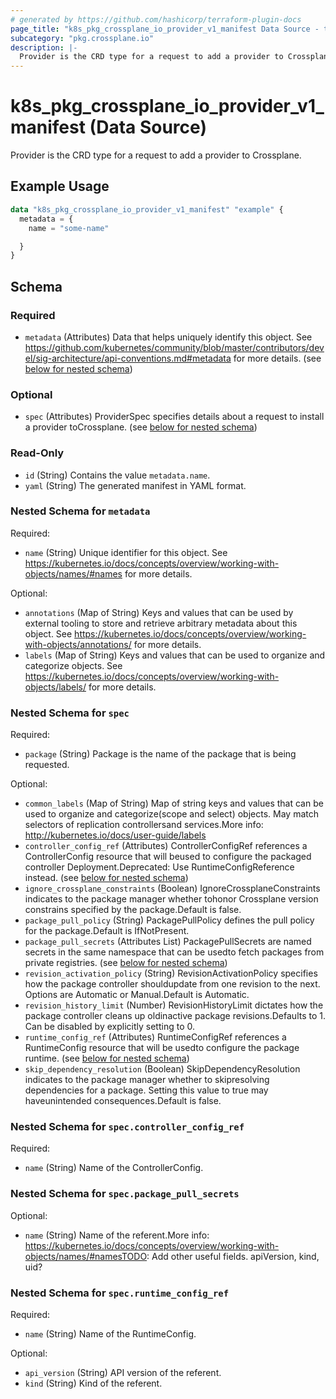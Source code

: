 ```yaml
---
# generated by https://github.com/hashicorp/terraform-plugin-docs
page_title: "k8s_pkg_crossplane_io_provider_v1_manifest Data Source - terraform-provider-k8s"
subcategory: "pkg.crossplane.io"
description: |-
  Provider is the CRD type for a request to add a provider to Crossplane.
---
```


# k8s_pkg_crossplane_io_provider_v1_manifest (Data Source)

Provider is the CRD type for a request to add a provider to Crossplane.

## Example Usage

```terraform
data "k8s_pkg_crossplane_io_provider_v1_manifest" "example" {
  metadata = {
    name = "some-name"

  }
}
```

<!-- schema generated by tfplugindocs -->
## Schema

### Required

- `metadata` (Attributes) Data that helps uniquely identify this object. See https://github.com/kubernetes/community/blob/master/contributors/devel/sig-architecture/api-conventions.md#metadata for more details. (see [below for nested schema](#nestedatt--metadata))

### Optional

- `spec` (Attributes) ProviderSpec specifies details about a request to install a provider toCrossplane. (see [below for nested schema](#nestedatt--spec))

### Read-Only

- `id` (String) Contains the value `metadata.name`.
- `yaml` (String) The generated manifest in YAML format.

<a id="nestedatt--metadata"></a>
### Nested Schema for `metadata`

Required:

- `name` (String) Unique identifier for this object. See https://kubernetes.io/docs/concepts/overview/working-with-objects/names/#names for more details.

Optional:

- `annotations` (Map of String) Keys and values that can be used by external tooling to store and retrieve arbitrary metadata about this object. See https://kubernetes.io/docs/concepts/overview/working-with-objects/annotations/ for more details.
- `labels` (Map of String) Keys and values that can be used to organize and categorize objects. See https://kubernetes.io/docs/concepts/overview/working-with-objects/labels/ for more details.


<a id="nestedatt--spec"></a>
### Nested Schema for `spec`

Required:

- `package` (String) Package is the name of the package that is being requested.

Optional:

- `common_labels` (Map of String) Map of string keys and values that can be used to organize and categorize(scope and select) objects. May match selectors of replication controllersand services.More info: http://kubernetes.io/docs/user-guide/labels
- `controller_config_ref` (Attributes) ControllerConfigRef references a ControllerConfig resource that will beused to configure the packaged controller Deployment.Deprecated: Use RuntimeConfigReference instead. (see [below for nested schema](#nestedatt--spec--controller_config_ref))
- `ignore_crossplane_constraints` (Boolean) IgnoreCrossplaneConstraints indicates to the package manager whether tohonor Crossplane version constrains specified by the package.Default is false.
- `package_pull_policy` (String) PackagePullPolicy defines the pull policy for the package.Default is IfNotPresent.
- `package_pull_secrets` (Attributes List) PackagePullSecrets are named secrets in the same namespace that can be usedto fetch packages from private registries. (see [below for nested schema](#nestedatt--spec--package_pull_secrets))
- `revision_activation_policy` (String) RevisionActivationPolicy specifies how the package controller shouldupdate from one revision to the next. Options are Automatic or Manual.Default is Automatic.
- `revision_history_limit` (Number) RevisionHistoryLimit dictates how the package controller cleans up oldinactive package revisions.Defaults to 1. Can be disabled by explicitly setting to 0.
- `runtime_config_ref` (Attributes) RuntimeConfigRef references a RuntimeConfig resource that will be usedto configure the package runtime. (see [below for nested schema](#nestedatt--spec--runtime_config_ref))
- `skip_dependency_resolution` (Boolean) SkipDependencyResolution indicates to the package manager whether to skipresolving dependencies for a package. Setting this value to true may haveunintended consequences.Default is false.

<a id="nestedatt--spec--controller_config_ref"></a>
### Nested Schema for `spec.controller_config_ref`

Required:

- `name` (String) Name of the ControllerConfig.


<a id="nestedatt--spec--package_pull_secrets"></a>
### Nested Schema for `spec.package_pull_secrets`

Optional:

- `name` (String) Name of the referent.More info: https://kubernetes.io/docs/concepts/overview/working-with-objects/names/#namesTODO: Add other useful fields. apiVersion, kind, uid?


<a id="nestedatt--spec--runtime_config_ref"></a>
### Nested Schema for `spec.runtime_config_ref`

Required:

- `name` (String) Name of the RuntimeConfig.

Optional:

- `api_version` (String) API version of the referent.
- `kind` (String) Kind of the referent.
